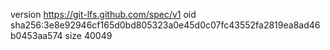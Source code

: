 version https://git-lfs.github.com/spec/v1
oid sha256:3e8e92946cf165d0bd805323a0e45d0c07fc43552fa2819ea8ad46b0453aa574
size 40049

